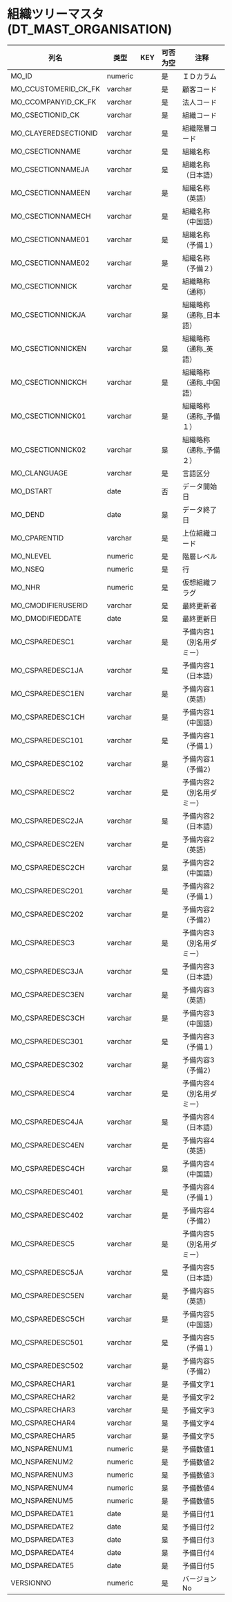 # 組織ツリーマスタ(DT_MAST_ORGANISATION)
| 列名   | 类型   | KEY  | 可否为空 | 注释   |
| ---- | ---- | ---- | ---- | ---- |
|MO_ID|numeric||是|ＩＤカラム|
|MO_CCUSTOMERID_CK_FK|varchar||是|顧客コード|
|MO_CCOMPANYID_CK_FK|varchar||是|法人コード|
|MO_CSECTIONID_CK|varchar||是|組織コード|
|MO_CLAYEREDSECTIONID|varchar||是|組織階層コード|
|MO_CSECTIONNAME|varchar||是|組織名称|
|MO_CSECTIONNAMEJA|varchar||是|組織名称（日本語）|
|MO_CSECTIONNAMEEN|varchar||是|組織名称（英語）|
|MO_CSECTIONNAMECH|varchar||是|組織名称（中国語）|
|MO_CSECTIONNAME01|varchar||是|組織名称（予備１）|
|MO_CSECTIONNAME02|varchar||是|組織名称（予備２）|
|MO_CSECTIONNICK|varchar||是|組織略称（通称）|
|MO_CSECTIONNICKJA|varchar||是|組織略称（通称_日本語）|
|MO_CSECTIONNICKEN|varchar||是|組織略称（通称_英語）|
|MO_CSECTIONNICKCH|varchar||是|組織略称（通称_中国語）|
|MO_CSECTIONNICK01|varchar||是|組織略称（通称_予備１）|
|MO_CSECTIONNICK02|varchar||是|組織略称（通称_予備２）|
|MO_CLANGUAGE|varchar||是|言語区分|
|MO_DSTART|date||否|データ開始日|
|MO_DEND|date||是|データ終了日|
|MO_CPARENTID|varchar||是|上位組織コード|
|MO_NLEVEL|numeric||是|階層レベル|
|MO_NSEQ|numeric||是|行|
|MO_NHR|numeric||是|仮想組織フラグ|
|MO_CMODIFIERUSERID|varchar||是|最終更新者|
|MO_DMODIFIEDDATE|date||是|最終更新日|
|MO_CSPAREDESC1|varchar||是|予備内容1（別名用ダミー）|
|MO_CSPAREDESC1JA|varchar||是|予備内容1（日本語）|
|MO_CSPAREDESC1EN|varchar||是|予備内容1（英語）|
|MO_CSPAREDESC1CH|varchar||是|予備内容1（中国語）|
|MO_CSPAREDESC101|varchar||是|予備内容1（予備１）|
|MO_CSPAREDESC102|varchar||是|予備内容1（予備2）|
|MO_CSPAREDESC2|varchar||是|予備内容2（別名用ダミー）|
|MO_CSPAREDESC2JA|varchar||是|予備内容2（日本語）|
|MO_CSPAREDESC2EN|varchar||是|予備内容2（英語）|
|MO_CSPAREDESC2CH|varchar||是|予備内容2（中国語）|
|MO_CSPAREDESC201|varchar||是|予備内容2（予備１）|
|MO_CSPAREDESC202|varchar||是|予備内容2（予備2）|
|MO_CSPAREDESC3|varchar||是|予備内容3（別名用ダミー）|
|MO_CSPAREDESC3JA|varchar||是|予備内容3（日本語）|
|MO_CSPAREDESC3EN|varchar||是|予備内容3（英語）|
|MO_CSPAREDESC3CH|varchar||是|予備内容3（中国語）|
|MO_CSPAREDESC301|varchar||是|予備内容3（予備１）|
|MO_CSPAREDESC302|varchar||是|予備内容3（予備2）|
|MO_CSPAREDESC4|varchar||是|予備内容4（別名用ダミー）|
|MO_CSPAREDESC4JA|varchar||是|予備内容4（日本語）|
|MO_CSPAREDESC4EN|varchar||是|予備内容4（英語）|
|MO_CSPAREDESC4CH|varchar||是|予備内容4（中国語）|
|MO_CSPAREDESC401|varchar||是|予備内容4（予備１）|
|MO_CSPAREDESC402|varchar||是|予備内容4（予備2）|
|MO_CSPAREDESC5|varchar||是|予備内容5（別名用ダミー）|
|MO_CSPAREDESC5JA|varchar||是|予備内容5（日本語）|
|MO_CSPAREDESC5EN|varchar||是|予備内容5（英語）|
|MO_CSPAREDESC5CH|varchar||是|予備内容5（中国語）|
|MO_CSPAREDESC501|varchar||是|予備内容5（予備１）|
|MO_CSPAREDESC502|varchar||是|予備内容5（予備2）|
|MO_CSPARECHAR1|varchar||是|予備文字1|
|MO_CSPARECHAR2|varchar||是|予備文字2|
|MO_CSPARECHAR3|varchar||是|予備文字3|
|MO_CSPARECHAR4|varchar||是|予備文字4|
|MO_CSPARECHAR5|varchar||是|予備文字5|
|MO_NSPARENUM1|numeric||是|予備数値1|
|MO_NSPARENUM2|numeric||是|予備数値2|
|MO_NSPARENUM3|numeric||是|予備数値3|
|MO_NSPARENUM4|numeric||是|予備数値4|
|MO_NSPARENUM5|numeric||是|予備数値5|
|MO_DSPAREDATE1|date||是|予備日付1|
|MO_DSPAREDATE2|date||是|予備日付2|
|MO_DSPAREDATE3|date||是|予備日付3|
|MO_DSPAREDATE4|date||是|予備日付4|
|MO_DSPAREDATE5|date||是|予備日付5|
|VERSIONNO|numeric||是|バージョンNo|

